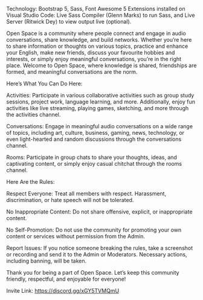 Technology: Bootstrap 5, Sass, Font Awesome 5
Extensions installed on Visual Studio Code: Live Sass Compiler (Glenn Marks) to run Sass, and Live Server (Ritwick Dey) to view output live (optional).

Open Space is a community where people connect and engage in audio conversations, share knowledge, and build networks. Whether you’re here to share information or thoughts on various topics, practice and enhance your English, make new friends, discuss your favourite hobbies and interests, or simply enjoy meaningful conversations, you’re in the right place. Welcome to Open Space, where knowledge is shared, friendships are formed, and meaningful conversations are the norm.

Here’s What You Can Do Here:

Activities:
Participate in various collaborative activities such as group study sessions, project work, language learning, and more. Additionally, enjoy fun activities like live streaming, playing games, sketching, and more through the activities channel.

Conversations:
Engage in meaningful audio conversations on a wide range of topics, including art, culture, business, gaming, news, technology, or even light-hearted and random discussions through the conversations channel.

Rooms:
Participate in group chats to share your thoughts, ideas, and captivating content, or simply enjoy casual chitchat through the rooms channel.

Here Are the Rules:

Respect Everyone:
Treat all members with respect. Harassment, discrimination, or hate speech will not be tolerated.

No Inappropriate Content:
Do not share offensive, explicit, or inappropriate content.

No Self-Promotion:
Do not use the community for promoting your own content or services without permission from the Admin.

Report Issues:
If you notice someone breaking the rules, take a screenshot or recording and send it to the Admin or Moderators. Necessary actions, including banning, will be taken.

Thank you for being a part of Open Space. Let’s keep this community friendly, respectful, and enjoyable for everyone!

Invite Link: https://discord.gg/xGY5TVMQmU
